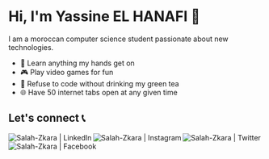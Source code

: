 # Hi, I'm Yassine EL HANAFI 👋

I am a moroccan computer science student passionate about new technologies.

- 📖 Learn anything my hands get on
- 🎮 Play video games for fun
- 🍵 Refuse to code without drinking my green tea
- 🌐 Have 50 internet tabs open at any given time


## Let's connect 📞

[<img align="left" alt="Salah-Zkara | LinkedIn" src="https://img.icons8.com/fluent/34/000000/linkedin.png" />][linkedin]
[<img align="left" alt="Salah-Zkara | Instagram" src="https://img.icons8.com/fluent/34/000000/instagram-new.png" />][instagram]
[<img align="left" alt="Salah-Zkara | Twitter" src="https://img.icons8.com/fluent/34/000000/twitter.png" />][twitter]
[<img align="left" alt="Salah-Zkara | Facebook" src="https://img.icons8.com/fluent/34/000000/facebook-new.png" />][facebook]




















[facebook]: https://www.facebook.com/elhanafiyassin
[instagram]: https://www.instagram.com/elhanafiyassine
[linkedin]: https://www.linkedin.com/in/elhanafiyassine/
[twitter]: https://twitter.com/elhanafi_y
